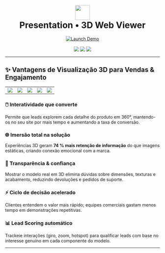 <!-- README.md -->

<h1 align="center">
  <img src="https://img.shields.io/badge/Presentation_VEWER-181717?style=for-the-badge&logo=unity&logoColor=white" height="48" />
  <br/>
  Presentation • 3D Web Viewer
</h1>

<p align="center">
  <a href="https://teste-firebase-d6009.web.app/" target="_blank">
    <img src="https://img.shields.io/badge/🚀 Launch Demo-00b37e?style=for-the-badge" alt="Launch Demo">
  </a>
  <br/><br/>
  <img src="https://img.shields.io/badge/WebGL-Enabled-ff6f00?style=flat-square&logo=three.js" />
  <img src="https://img.shields.io/badge/Unity-Built-000000?style=flat-square&logo=unity" />
  <img src="https://img.shields.io/badge/Firebase-Hosted-ffca28?style=flat-square&logo=firebase" />
</p>

---

## ✨ Vantagens de Visualização 3D para Vendas & Engajamento

<table>
  <tr>
    <td align="center">
      <a href="#interatividade">
        <img src="https://img.shields.io/badge/Interatividade-azul?style=for-the-badge&logo=three.js" />
      </a>
    </td>
    <td align="center">
      <a href="#imersao">
        <img src="https://img.shields.io/badge/Imersão-9c27b0?style=for-the-badge&logo=unity" />
      </a>
    </td>
    <td align="center">
      <a href="#confianca">
        <img src="https://img.shields.io/badge/Confiança_do Cliente-00bcd4?style=for-the-badge&logo=trustpilot" />
      </a>
    </td>
    <td align="center">
      <a href="#velocidade">
        <img src="https://img.shields.io/badge/Decisão + Rápida-4caf50?style=for-the-badge&logo=thunderbird" />
      </a>
    </td>
    <td align="center">
      <a href="#leadscore">
        <img src="https://img.shields.io/badge/Lead Score 📈-ff9800?style=for-the-badge&logo=marketo" />
      </a>
    </td>
  </tr>
</table>

### <a id="interatividade"></a>🖱️ Interatividade que converte  
Permite que leads explorem cada detalhe do produto em 360°, mantendo-os no seu site por mais tempo e aumentando a taxa de conversão.

### <a id="imersao"></a>🌐 Imersão total na solução  
Experiências 3D geram **74 % mais retenção de informação** do que imagens estáticas, criando conexão emocional com a marca.

### <a id="confianca"></a>🤝 Transparência & confiança  
Mostrar o modelo real em 3D elimina dúvidas sobre dimensões, texturas e acabamento, reduzindo devoluções e pedidos de suporte.

### <a id="velocidade"></a>⚡ Ciclo de decisão acelerado  
Clientes entendem o valor mais rápido; equipes comerciais gastam menos tempo em demonstrações repetitivas.

### <a id="leadscore"></a>📊 Lead Scoring automático  
Trackeie interações (giro, zoom, hotspot) para qualificar leads com base no interesse genuíno em cada componente do modelo.

---
